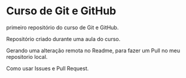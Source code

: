 # Curso de Git e GitHub
 primeiro repositório do curso de Git e GitHub.

 Repositório criado durante uma aula do curso.
 
 Gerando uma alteração remota no Readme, para fazer um Pull no meu repositorio local.
 
 Como usar Issues e Pull Request.

 
